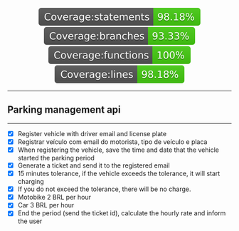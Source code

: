 <p align="center">	
<img src="./badges/badge-statements.svg">	
<img src="./badges/badge-branches.svg">	
<img src="./badges/badge-functions.svg">	
<img src="./badges/badge-lines.svg">	
</p>

---	
## Parking management api
---

- [x] Register vehicle with driver email and license plate
- [x] Registrar veículo com email do motorista, tipo de veículo e placa
- [x] When registering the vehicle, save the time and date that the vehicle started the parking period
- [x] Generate a ticket and send it to the registered email
- [x] 15 minutes tolerance, if the vehicle exceeds the tolerance, it will start charging
- [x] If you do not exceed the tolerance, there will be no charge.
- [x] Motobike 2 BRL per hour
- [x] Car 3 BRL per hour
- [x] End the period (send the ticket id), calculate the hourly rate and inform the user
